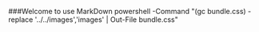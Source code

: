 ###Welcome to use MarkDown
powershell -Command "(gc bundle.css) -replace '../../images','images' | Out-File bundle.css"